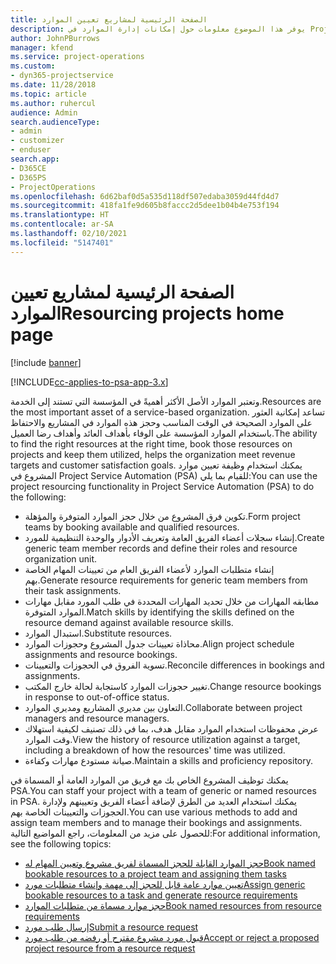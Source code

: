 ```yaml
---
title: الصفحة الرئيسية لمشاريع تعيين الموارد
description: يوفر هذا الموضوع معلومات حول إمكانات إدارة الموارد في Project Service Automation (‏PSA‏) لـ Dynamics 365.
author: JohnPBurrows
manager: kfend
ms.service: project-operations
ms.custom:
- dyn365-projectservice
ms.date: 11/28/2018
ms.topic: article
ms.author: ruhercul
audience: Admin
search.audienceType:
- admin
- customizer
- enduser
search.app:
- D365CE
- D365PS
- ProjectOperations
ms.openlocfilehash: 6d62baf0d5a535d118df507edaba3059d44fd4d7
ms.sourcegitcommit: 418fa1fe9d605b8faccc2d5dee1b04b4e753f194
ms.translationtype: HT
ms.contentlocale: ar-SA
ms.lasthandoff: 02/10/2021
ms.locfileid: "5147401"
---
```

# <a name="resourcing-projects-home-page"></a><span data-ttu-id="77f38-103">الصفحة الرئيسية لمشاريع تعيين الموارد</span><span class="sxs-lookup"><span data-stu-id="77f38-103">Resourcing projects home page</span></span>

[!include [banner](../includes/psa-now-project-operations.md)]

[!INCLUDE[cc-applies-to-psa-app-3.x](../includes/cc-applies-to-psa-app-3x.md)]

<span data-ttu-id="77f38-104">وتعتبر الموارد الأصل الأكثر أهميةً في المؤسسة التي تستند إلى الخدمة.</span><span class="sxs-lookup"><span data-stu-id="77f38-104">Resources are the most important asset of a service-based organization.</span></span> <span data-ttu-id="77f38-105">تساعد إمكانية العثور على الموارد الصحيحة في الوقت المناسب وحجز هذه الموارد في المشاريع والاحتفاظ باستخدام الموارد المؤسسة على الوفاء بأهداف العائد وأهداف رضا العميل.</span><span class="sxs-lookup"><span data-stu-id="77f38-105">The ability to find the right resources at the right time, book those resources on projects and keep them utilized, helps the organization meet revenue targets and customer satisfaction goals.</span></span> <span data-ttu-id="77f38-106">يمكنك استخدام وظيفة تعيين موارد المشروع في Project Service Automation (‏PSA) للقيام بما يلي:</span><span class="sxs-lookup"><span data-stu-id="77f38-106">You can use the project resourcing functionality in Project Service Automation (PSA) to do the following:</span></span>

- <span data-ttu-id="77f38-107">تكوين فرق المشروع من خلال حجز الموارد المتوفرة والمؤهلة.</span><span class="sxs-lookup"><span data-stu-id="77f38-107">Form project teams by booking available and qualified resources.</span></span>
- <span data-ttu-id="77f38-108">إنشاء سجلات أعضاء الفريق العامة وتعريف الأدوار والوحدة التنظيمية للمورد.</span><span class="sxs-lookup"><span data-stu-id="77f38-108">Create generic team member records and define their roles and resource organization unit.</span></span>
- <span data-ttu-id="77f38-109">إنشاء متطلبات الموارد لأعضاء الفريق العام من تعيينات المهام الخاصة بهم.</span><span class="sxs-lookup"><span data-stu-id="77f38-109">Generate resource requirements for generic team members from their task assignments.</span></span>
- <span data-ttu-id="77f38-110">مطابقه المهارات من خلال تحديد المهارات المحددة في طلب المورد مقابل مهارات الموارد المتوفرة.</span><span class="sxs-lookup"><span data-stu-id="77f38-110">Match skills by identifying the skills defined on the resource demand against available resource skills.</span></span>
- <span data-ttu-id="77f38-111">استبدال الموارد.</span><span class="sxs-lookup"><span data-stu-id="77f38-111">Substitute resources.</span></span>
- <span data-ttu-id="77f38-112">محاذاة تعيينات جدول المشروع وحجوزات الموارد.</span><span class="sxs-lookup"><span data-stu-id="77f38-112">Align project schedule assignments and resource bookings.</span></span>
- <span data-ttu-id="77f38-113">تسوية الفروق في الحجوزات والتعيينات.</span><span class="sxs-lookup"><span data-stu-id="77f38-113">Reconcile differences in bookings and assignments.</span></span>
- <span data-ttu-id="77f38-114">تغيير حجوزات الموارد كاستجابة لحالة خارج المكتب.</span><span class="sxs-lookup"><span data-stu-id="77f38-114">Change resource bookings in response to out-of-office status.</span></span>
- <span data-ttu-id="77f38-115">التعاون بين مديري المشاريع ومديري الموارد.</span><span class="sxs-lookup"><span data-stu-id="77f38-115">Collaborate between project managers and resource managers.</span></span>
- <span data-ttu-id="77f38-116">عرض محفوظات استخدام الموارد مقابل هدف، بما في ذلك تصنيف لكيفية استهلاك وقت الموارد.</span><span class="sxs-lookup"><span data-stu-id="77f38-116">View the history of resource utilization against a target, including a breakdown of how the resources' time was utilized.</span></span>
- <span data-ttu-id="77f38-117">صيانة مستودع مهارات وكفاءة.</span><span class="sxs-lookup"><span data-stu-id="77f38-117">Maintain a skills and proficiency repository.</span></span>


<span data-ttu-id="77f38-118">يمكنك توظيف المشروع الخاص بك مع فريق من الموارد العامة أو المسماة في PSA.</span><span class="sxs-lookup"><span data-stu-id="77f38-118">You can staff your project with a team of generic or named resources in PSA.</span></span> <span data-ttu-id="77f38-119">يمكنك استخدام العديد من الطرق لإضافة أعضاء الفريق وتعيينهم ولإدارة الحجوزات والتعيينات الخاصة بهم.</span><span class="sxs-lookup"><span data-stu-id="77f38-119">You can use various methods to add and assign team members and to manage their bookings and assignments.</span></span> <span data-ttu-id="77f38-120">للحصول على مزيد من المعلومات، راجع المواضيع التالية:</span><span class="sxs-lookup"><span data-stu-id="77f38-120">For additional information, see the following topics:</span></span>

- [<span data-ttu-id="77f38-121">حجز الموارد القابلة للحجز المسماة لفريق مشروع وتعيين المهام له</span><span class="sxs-lookup"><span data-stu-id="77f38-121">Book named bookable resources to a project team and assigning them tasks</span></span>](assign-named-bookable-resource.md)
- [<span data-ttu-id="77f38-122">تعيين موارد عامة قابل للحجز إلى مهمة وإنشاء متطلبات مورد</span><span class="sxs-lookup"><span data-stu-id="77f38-122">Assign generic bookable resources to a task and generate resource requirements</span></span>](assign-generic-bookable-resource.md)
- [<span data-ttu-id="77f38-123">حجز موارد مسماة من متطلبات الموارد</span><span class="sxs-lookup"><span data-stu-id="77f38-123">Book named resources from resource requirements</span></span>](book-named-resource.md)
- [<span data-ttu-id="77f38-124">إرسال طلب مورد</span><span class="sxs-lookup"><span data-stu-id="77f38-124">Submit a resource request</span></span>](submit-resource-request.md)
- [<span data-ttu-id="77f38-125">قبول مورد مشروع مقترح أو رفضه من طلب مورد</span><span class="sxs-lookup"><span data-stu-id="77f38-125">Accept or reject a proposed project resource from a resource request</span></span>](accept-reject-proposed-resource.md)
